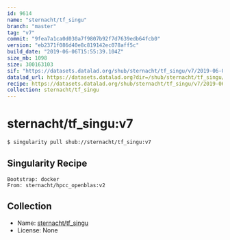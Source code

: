 ```yaml
---
id: 9614
name: "sternacht/tf_singu"
branch: "master"
tag: "v7"
commit: "9fea7a1ca0d030a7f9807b92f7d7639edb64fcb0"
version: "eb2371f086d40e8c819142ec078aff5c"
build_date: "2019-06-06T15:55:39.104Z"
size_mb: 1098
size: 300163103
sif: "https://datasets.datalad.org/shub/sternacht/tf_singu/v7/2019-06-06-9fea7a1c-eb2371f0/eb2371f086d40e8c819142ec078aff5c.simg"
datalad_url: https://datasets.datalad.org?dir=/shub/sternacht/tf_singu/v7/2019-06-06-9fea7a1c-eb2371f0/
recipe: https://datasets.datalad.org/shub/sternacht/tf_singu/v7/2019-06-06-9fea7a1c-eb2371f0/Singularity
collection: sternacht/tf_singu
---
```


# sternacht/tf_singu:v7

```bash
$ singularity pull shub://sternacht/tf_singu:v7
```

## Singularity Recipe

```singularity
Bootstrap: docker
From: sternacht/hpcc_openblas:v2
```

## Collection

 - Name: [sternacht/tf_singu](https://github.com/sternacht/tf_singu)
 - License: None

